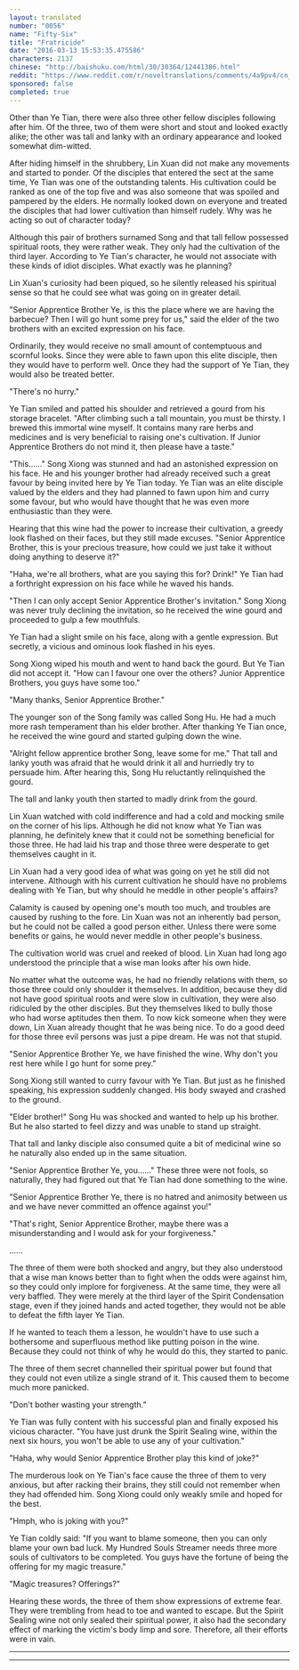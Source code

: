 ```yaml
---
layout: translated
number: "0056"
name: "Fifty-Six"
title: "Fratricide"
date: "2016-03-13 15:53:35.475586"
characters: 2137
chinese: "http://baishuku.com/html/30/30364/12441386.html"
reddit: "https://www.reddit.com/r/noveltranslations/comments/4a9pv4/cn_tempered_immortal_chapter_0056/"
sponsored: false
completed: true
---
```


Other than Ye Tian, there were also three other fellow disciples following after him. Of the three, two of them were short and stout and looked exactly alike; the other was tall and lanky with an ordinary appearance and looked somewhat dim-witted.

After hiding himself in the shrubbery, Lin Xuan did not make any movements and started to ponder. Of the disciples that entered the sect at the same time, Ye Tian was one of the outstanding talents. His cultivation could be ranked as one of the top five and was also someone that was spoiled and pampered by the elders. He normally looked down on everyone and treated the disciples that had lower cultivation than himself rudely. Why was he acting so out of character today?

Although this pair of brothers surnamed Song and that tall fellow possessed spiritual roots, they were rather weak. They only had the cultivation of the third layer. According to Ye Tian's character, he would not associate with these kinds of idiot disciples. What exactly was he planning?

Lin Xuan's curiosity had been piqued, so he silently released his spiritual sense so that he could see what was going on in greater detail.

"Senior Apprentice Brother Ye, is this the place where we are having the barbecue? Then I will go hunt some prey for us," said the elder of the two brothers with an excited expression on his face.

Ordinarily, they would receive no small amount of contemptuous and scornful looks. Since they were able to fawn upon this elite disciple, then they would have to perform well. Once they had the support of Ye Tian, they would also be treated better.

"There's no hurry."

Ye Tian smiled and patted his shoulder and retrieved a gourd from his storage bracelet. "After climbing such a tall mountain, you must be thirsty. I brewed this immortal wine myself. It contains many rare herbs and medicines and is very beneficial to raising one's cultivation. If Junior Apprentice Brothers do not mind it, then please have a taste."

"This......" Song Xiong was stunned and had an astonished expression on his face. He and his younger brother had already received such a great favour by being invited here by Ye Tian today. Ye Tian was an elite disciple valued by the elders and they had planned to fawn upon him and curry some favour, but who would have thought that he was even more enthusiastic than they were.

Hearing that this wine had the power to increase their cultivation, a greedy look flashed on their faces, but they still made excuses. "Senior Apprentice Brother, this is your precious treasure, how could we just take it without doing anything to deserve it?"

"Haha, we're all brothers, what are you saying this for? Drink!" Ye Tian had a forthright expression on his face while he waved his hands.

"Then I can only accept Senior Apprentice Brother's invitation." Song Xiong was never truly declining the invitation, so he received the wine gourd and proceeded to gulp a few mouthfuls.

Ye Tian had a slight smile on his face, along with a gentle expression. But secretly, a vicious and ominous look flashed in his eyes.

Song Xiong wiped his mouth and went to hand back the gourd. But Ye Tian did not accept it. "How can I favour one over the others? Junior Apprentice Brothers, you guys have some too."

"Many thanks, Senior Apprentice Brother."

The younger son of the Song family was called Song Hu. He had a much more rash temperament than his elder brother. After thanking Ye Tian once, he received the wine gourd and started gulping down the wine.

"Alright fellow apprentice brother Song, leave some for me." That tall and lanky youth was afraid that he would drink it all and hurriedly try to persuade him. After hearing this, Song Hu reluctantly relinquished the gourd.

The tall and lanky youth then started to madly drink from the gourd.

Lin Xuan watched with cold indifference and had a cold and mocking smile on the corner of his lips. Although he did not know what Ye Tian was planning, he definitely knew that it could not be something beneficial for those three. He had laid his trap and those three were desperate to get themselves caught in it.

Lin Xuan had a very good idea of what was going on yet he still did not intervene. Although with his current cultivation he should have no problems dealing with Ye Tian, but why should he meddle in other people's affairs?

Calamity is caused by opening one's mouth too much, and troubles are caused by rushing to the fore. Lin Xuan was not an inherently bad person, but he could not be called a good person either. Unless there were some benefits or gains, he would never meddle in other people's business.

The cultivation world was cruel and reeked of blood. Lin Xuan had long ago understood the principle that a wise man looks after his own hide.

No matter what the outcome was, he had no friendly relations with them, so those three could only shoulder it themselves. In addition, because they did not have good spiritual roots and were slow in cultivation, they were also ridiculed by the other disciples. But they themselves liked to bully those who had worse aptitudes then them. To now kick someone when they were down, Lin Xuan already thought that he was being nice. To do a good deed for those three evil persons was just a pipe dream. He was not that stupid.

"Senior Apprentice Brother Ye, we have finished the wine. Why don't you rest here while I go hunt for some prey."

Song Xiong still wanted to curry favour with Ye Tian. But just as he finished speaking, his expression suddenly changed. His body swayed and crashed to the ground.

"Elder brother!" Song Hu was shocked and wanted to help up his brother. But he also started to feel dizzy and was unable to stand up straight.

That tall and lanky disciple also consumed quite a bit of medicinal wine so he naturally also ended up in the same situation.

"Senior Apprentice Brother Ye, you......" These three were not fools, so naturally, they had figured out that Ye Tian had done something to the wine.

"Senior Apprentice Brother Ye, there is no hatred and animosity between us and we have never committed an offence against you!"

"That's right, Senior Apprentice Brother, maybe there was a misunderstanding and I would ask for your forgiveness."

......

The three of them were both shocked and angry, but they also understood that a wise man knows better than to fight when the odds were against him, so they could only implore for forgiveness. At the same time, they were all very baffled. They were merely at the third layer of the Spirit Condensation stage, even if they joined hands and acted together, they would not be able to defeat the fifth layer Ye Tian.

If he wanted to teach them a lesson, he wouldn't have to use such a bothersome and superfluous method like putting poison in the wine. Because they could not think of why he would do this, they started to panic.

The three of them secret channelled their spiritual power but found that they could not even utilize a single strand of it. This caused them to become much more panicked.

"Don't bother wasting your strength."

Ye Tian was fully content with his successful plan and finally exposed his vicious character. "You have just drunk the Spirit Sealing wine, within the next six hours, you won't be able to use any of your cultivation."

"Haha, why would Senior Apprentice Brother play this kind of joke?"

The murderous look on Ye Tian's face cause the three of them to very anxious, but after racking their brains, they still could not remember when they had offended him. Song Xiong could only weakly smile and hoped for the best.

"Hmph, who is joking with you?"

Ye Tian coldly said: "If you want to blame someone, then you can only blame your own bad luck. My Hundred Souls Streamer needs three more souls of cultivators to be completed. You guys have the fortune of being the offering for my magic treasure."

"Magic treasures? Offerings?"

Hearing these words, the three of them show expressions of extreme fear. They were trembling from head to toe and wanted to escape. But the Spirit Sealing wine not only sealed their spiritual power, it also had the secondary effect of marking the victim's body limp and sore. Therefore, all their efforts were in vain.

- - -
- - -
